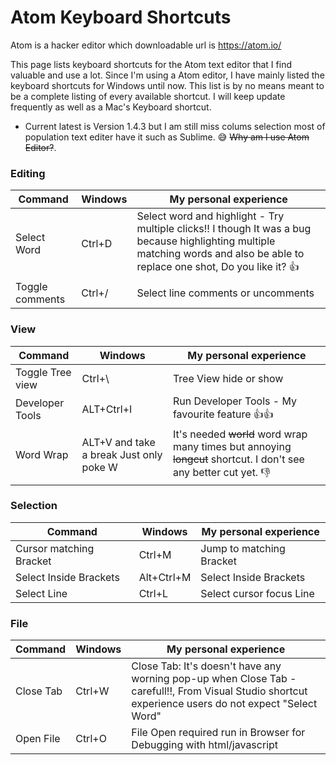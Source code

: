 # Atom Keyboard Shortcuts

Atom is a hacker editor which downloadable url is https://atom.io/ 

This page lists keyboard shortcuts for the Atom text editor that I find valuable and use a lot. Since I'm using a Atom editor, I have mainly listed the keyboard shortcuts for Windows until now. This list is by no means meant to be a complete listing of every available
shortcut. I will keep update frequently as well as a Mac's Keyboard shortcut.

 * Current latest is Version 1.4.3 but I am still miss colums selection most of population text editer have it such as Sublime. :sweat_smile:
 ~~Why am I use Atom Editor?~~.

### Editing

| Command | Windows | My personal experience |
| --- | --- | --- |
| Select Word | Ctrl+D | Select word and highlight - Try multiple clicks!! I though It was a bug because highlighting multiple matching words and also be able to replace one shot, Do you like it? :+1: |
| Toggle comments | Ctrl+/ | Select line comments or uncomments |


### View
| Command | Windows | My personal experience |
| --- | --- | --- |
| Toggle Tree view | Ctrl+\ | Tree View hide or show  |
| Developer Tools | ALT+Ctrl+I | Run Developer Tools - My favourite feature :+1::+1: |
| Word Wrap | ALT+V and take a break Just only poke W | It's needed ~~world~~ word wrap many times but annoying ~~longcut~~ shortcut. I don't see any better cut yet. :-1: |


### Selection
| Command | Windows | My personal experience |
| --- | --- | --- |
| Cursor matching Bracket | Ctrl+M | Jump to matching Bracket  |
| Select Inside Brackets | Alt+Ctrl+M | Select Inside Brackets  |
| Select Line | Ctrl+L | Select cursor focus Line  |


### File
| Command | Windows | My personal experience |
| --- | --- | --- |
| Close Tab | Ctrl+W | Close Tab: It's doesn't have any worning pop-up when Close Tab - carefull!!, From Visual Studio shortcut experience users do not expect "Select Word" |
| Open File | Ctrl+O | File Open required run in Browser for Debugging with html/javascript  |

